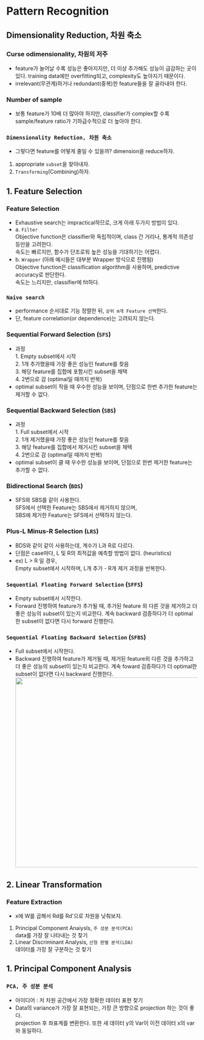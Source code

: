 # Pattern Recognition
## Dimensionality Reduction, 차원 축소
### Curse odimensionality, 차원의 저주
- feature가 늘어날 수록 성능은 좋아지지만, 더 이상 추가해도 성능이 급감하는 곳이 있다. training data에만 overfitting되고, complexity도 높아지기 때문이다.
- irrelevant(무관계)하거나 redundant(중복)한 feature들을 잘 골라내야 한다.

### Number of sample
- 보통 feature가 10배 더 많아야 하지만, classifier가 complex할 수록 sample/feature ratio가 기하급수적으로 더 높아야 한다.

### `Dimensionality Reduction, 차원 축소`
- 그렇다면 feature를 어떻게 줄일 수 있을까? dimension을 reduce하자.
1. appropriate `subset`을 찾아내자.
2. `Transforming`(Combining)하자.

## 1. Feature Selection
### Feature Selection
- Exhaustive search는 impractical하므로, 크게 아래 두가지 방법이 있다.
- a. `Filter`
<br> Objective function은 classifier와 독립적이며, class 간 거리나, 통계적 의존성 등만을 고려한다.
<br> 속도는 빠르지만, 함수가 단조로워 높은 성능을 기대하기는 어렵다.
- b. `Wrapper` (아래 예시들은 대부분 Wrapper 방식으로 진행됨)
<br> Objective function은 classification algorithm을 사용하며, predictive accuracy로 판단한다.
<br> 속도는 느리지만, classifier에 fit하다.

### `Naive search`
- performance 순서대로 기능 정렬한 뒤, `상위 m개 Feature 선택`한다.
- 단, feature correlation(or dependence)는 고려되지 않는다.

### Sequential Forward Selection (`SFS`)
- 과정
<br> 1. Empty subset에서 시작
<br> 2. 1개 추가했을때 가장 좋은 성능인 feature를 찾음
<br> 3. 해당 feature를 집합에 포함시킨 subset을 채택
<br> 4. 2번으로 감 (optimal일 때까지 반복)
- optimal subset이 작을 때 우수한 성능을 보이며, 단점으로 한번 추가한 feature는 제거할 수 없다.

### Sequential Backward Selection (`SBS`)
- 과정
<br> 1. Full subset에서 시작
<br> 2. 1개 제거했을때 가장 좋은 성능인 feature를 찾음
<br> 3. 해당 feature를 집합에서 제거시킨 subset을 채택
<br> 4. 2번으로 감 (optimal일 때까지 반복)
- optimal subset이 클 때 우수한 성능을 보이며, 단점으로 한번 제거한 feature는 추가할 수 없다.

### Bidirectional Search (`BDS`)
- SFS와 SBS를 같이 사용한다.
<br> SFS에서 선택한 Feature는 SBS에서 제거하지 않으며,
<br> SBS에 제거한 Feature는 SFS에서 선택하지 않는다.

### Plus-L Minus-R Selection (`LRS`)
- BDS와 같이 같이 사용하는데, 계수가 L과 R로 다르다.
- 단점은 case마다, L 및 R의 최적값을 예측할 방법이 없다. (heuristics)
- ex) L > R 일 경우,
<br> Empty subset에서 시작하며, L개 추가 - R개 제거 과정을 반복한다.

### `Sequential Floating Forward Selection` (`SFFS`)
- Empty subset에서 시작한다.
- Forward 진행하여 feature가 추가될 때, 추가된 feature 외 다른 것을 제거하고 더 좋은 성능의 subset이 있는지 비교한다. 계속 backward 검증하다가 더 optimal한 subset이 없다면 다시 forward 진행한다.

### `Sequential Floating Backward Selection` (`SFBS`)
- Full subset에서 시작한다.
- Backward 진행하여 feature가 제거될 때, 제거된 feature외 다른 것을 추가하고 더 좋은 성능의 subset이 있는지 비교한다. 계속 foward 검증하다가 더 optimal한 subset이 없다면 다시 backward 진행한다.
<br><img width="500" src="https://user-images.githubusercontent.com/89369520/141403008-8a1bde7a-bdc3-49d9-abfc-7e44e625ef0b.png">

## 2. Linear Transformation
### Feature Extraction
- x에 W를 곱해서 Rd를 Rd'으로 차원을 낮춰보자.
1. Principal Component Anaiysls, `주 성분 분석(PCA)`
<br> data를 가장 잘 나타내는 것 찾기
2. Linear Discriminant Analysis, `선형 판별 분석(LDA)`
<br> 데이터를 가장 잘 구분하는 것 찾기

## 1. Principal Component Analysis
### `PCA, 주 성분 분석`
- 아이디어 : 저 차원 공간에서 가장 정확한 데이터 표현 찾기
- Data의 variance가 가장 잘 표현되는, 가장 큰 방향으로 projection 하는 것이 좋다.
<br> projection 후 좌표계를 변환한다. 또한 새 데이터 y의 Var이 이전 데이터 x의 var와 동일하다.




